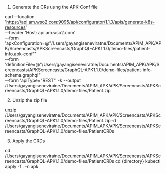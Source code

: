 1. Generate the CRs using the APK-Conf file

curl --location 'https://api.am.wso2.com:9095/api/configurator/1.1.0/apis/generate-k8s-resources' \
--header 'Host: api.am.wso2.com' \
--form 'apkConfiguration=@"/Users/gayangiseneviratne/Documents/APIM_APK/APK/Screencasts/APKScreencasts/GraphQL-APK1.1.0/demo-files/patient-info.apk-conf"' \
--form 'definitionFile=@"/Users/gayangiseneviratne/Documents/APIM_APK/APK/Screencasts/APKScreencasts/GraphQL-APK1.1.0/demo-files/patient-info-schema.graphql"' \
--form 'apiType="REST"' -k --output /Users/gayangiseneviratne/Documents/APIM_APK/APK/Screencasts/APKScreencasts/GraphQL-APK1.1.0/demo-files/Patient.zip

2. Unzip the zip file

unzip /Users/gayangiseneviratne/Documents/APIM_APK/APK/Screencasts/APKScreencasts/GraphQL-APK1.1.0/demo-files/Patient.zip -d /Users/gayangiseneviratne/Documents/APIM_APK/APK/Screencasts/APKScreencasts/GraphQL-APK1.1.0/demo-files/PatientCRDs

3. Apply the CRDs

cd /Users/gayangiseneviratne/Documents/APIM_APK/APK/Screencasts/APKScreencasts/GraphQL-APK1.1.0/demo-files/PatientCRDs
cd {directory}
kubectl apply -f . -n apk